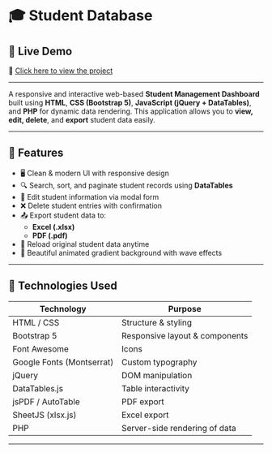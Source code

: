 # 🎓 Student Database

## 🚀 Live Demo  
🔗 [Click here to view the project](https://student-info.page.gd/)

---

A responsive and interactive web-based **Student Management Dashboard** built using **HTML**, **CSS (Bootstrap 5)**, **JavaScript (jQuery + DataTables)**, and **PHP** for dynamic data rendering. This application allows you to **view, edit, delete**, and **export** student data easily.


---

## 🚀 Features

- 🖥️ Clean & modern UI with responsive design
- 🔍 Search, sort, and paginate student records using **DataTables**
- 📝 Edit student information via modal form
- ❌ Delete student entries with confirmation
- 📤 Export student data to:
  - **Excel (.xlsx)**
  - **PDF (.pdf)**
- 🔄 Reload original student data anytime
- 🎨 Beautiful animated gradient background with wave effects

---

## 🧩 Technologies Used

| Technology             | Purpose                         |
|------------------------|----------------------------------|
| HTML / CSS             | Structure & styling              |
| Bootstrap 5            | Responsive layout & components   |
| Font Awesome           | Icons                            |
| Google Fonts (Montserrat) | Custom typography            |
| jQuery                 | DOM manipulation                 |
| DataTables.js          | Table interactivity              |
| jsPDF / AutoTable      | PDF export                       |
| SheetJS (xlsx.js)      | Excel export                     |
| PHP                    | Server-side rendering of data    |

---
